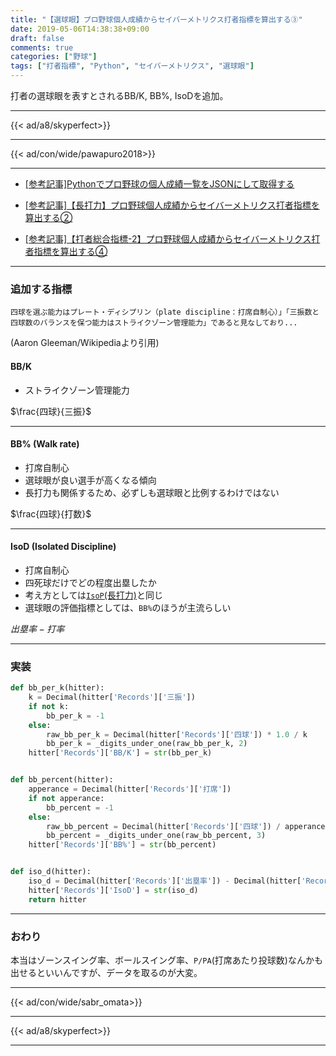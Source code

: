 ```yaml
---
title: "【選球眼】プロ野球個人成績からセイバーメトリクス打者指標を算出する③"
date: 2019-05-06T14:38:38+09:00
draft: false
comments: true
categories: ["野球"]
tags: ["打者指標", "Python", "セイバーメトリクス", "選球眼"]
---
```


打者の選球眼を表すとされるBB/K, BB%, IsoDを追加。

<!--more-->

---

{{< ad/a8/skyperfect>}}

---

{{< ad/con/wide/pawapuro2018>}}

---

- [[参考記事]Pythonでプロ野球の個人成績一覧をJSONにして取得する](https://www.ted027.com/post/python-personal-records)

- [[参考記事]【長打力】プロ野球個人成績からセイバーメトリクス打者指標を算出する②](https://www.ted027.com/post/sabr-3)

- [[参考記事]【打者総合指標-2】プロ野球個人成績からセイバーメトリクス打者指標を算出する④](https://www.ted027.com/post/sabr-5)

---

### 追加する指標

`四球を選ぶ能力はプレート・ディシプリン（plate discipline：打席自制心）」「三振数と四球数のバランスを保つ能力はストライクゾーン管理能力」であると見なしており...`

(Aaron Gleeman/Wikipediaより引用)

#### BB/K

- ストライクゾーン管理能力

$\frac{四球}{三振}$

---

#### BB% (Walk rate)

- 打席自制心
- 選球眼が良い選手が高くなる傾向
- 長打力も関係するため、必ずしも選球眼と比例するわけではない

$\frac{四球}{打数}$

---

#### IsoD (Isolated Discipline)

- 打席自制心
- 四死球だけでどの程度出塁したか
- 考え方としては[`IsoP`(長打力)](https://www.ted027.com/post/sabr-3)と同じ
- 選球眼の評価指標としては、`BB%`のほうが主流らしい

$出塁率 - 打率$

---

### 実装

```py:sabr.py
def bb_per_k(hitter):
    k = Decimal(hitter['Records']['三振'])
    if not k:
        bb_per_k = -1
    else:
        raw_bb_per_k = Decimal(hitter['Records']['四球']) * 1.0 / k
        bb_per_k = _digits_under_one(raw_bb_per_k, 2)
    hitter['Records']['BB/K'] = str(bb_per_k)


def bb_percent(hitter):
    apperance = Decimal(hitter['Records']['打席'])
    if not apperance:
        bb_percent = -1
    else:
        raw_bb_percent = Decimal(hitter['Records']['四球']) / apperance
        bb_percent = _digits_under_one(raw_bb_percent, 3)
    hitter['Records']['BB%'] = str(bb_percent)


def iso_d(hitter):
    iso_d = Decimal(hitter['Records']['出塁率']) - Decimal(hitter['Records']['打率'])
    hitter['Records']['IsoD'] = str(iso_d)
    return hitter
```

---

### おわり

本当はゾーンスイング率、ボールスイング率、`P/PA`(打席あたり投球数)なんかも出せるといいんですが、データを取るのが大変。

---

{{< ad/con/wide/sabr_omata>}}

---

{{< ad/a8/skyperfect>}}

---